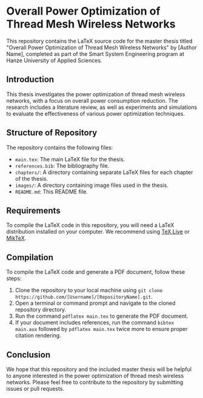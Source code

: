 # Overall Power Optimization of Thread Mesh Wireless Networks

This repository contains the LaTeX source code for the master thesis titled "Overall Power Optimization of Thread Mesh Wireless Networks" by [Author Name], completed as part of the Smart System Engineering program at Hanze University of Applied Sciences.

## Introduction

This thesis investigates the power optimization of thread mesh wireless networks, with a focus on overall power consumption reduction. The research includes a literature review, as well as experiments and simulations to evaluate the effectiveness of various power optimization techniques.

## Structure of Repository

The repository contains the following files:

- `main.tex`: The main LaTeX file for the thesis.
- `references.bib`: The bibliography file.
- `chapters/`: A directory containing separate LaTeX files for each chapter of the thesis.
- `images/`: A directory containing image files used in the thesis.
- `README.md`: This README file.

## Requirements

To compile the LaTeX code in this repository, you will need a LaTeX distribution installed on your computer. We recommend using [TeX Live](https://www.tug.org/texlive/) or [MikTeX](https://miktex.org/).

## Compilation

To compile the LaTeX code and generate a PDF document, follow these steps:

1. Clone the repository to your local machine using `git clone https://github.com/[Username]/[RepositoryName].git`.
2. Open a terminal or command prompt and navigate to the cloned repository directory.
3. Run the command `pdflatex main.tex` to generate the PDF document.
4. If your document includes references, run the command `bibtex main.aux` followed by `pdflatex main.tex` twice more to ensure proper citation rendering.

## Conclusion

We hope that this repository and the included master thesis will be helpful to anyone interested in the power optimization of thread mesh wireless networks. Please feel free to contribute to the repository by submitting issues or pull requests.
